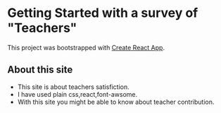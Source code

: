 # Getting Started with a survey of "Teachers"
This project was bootstrapped with [Create React App](https://github.com/facebook/create-react-app).

## About this site

* This site is about teachers satisfiction.
* I have used plain css,react,font-awsome.
*   With this site you might be able to know about teacher contribution.

